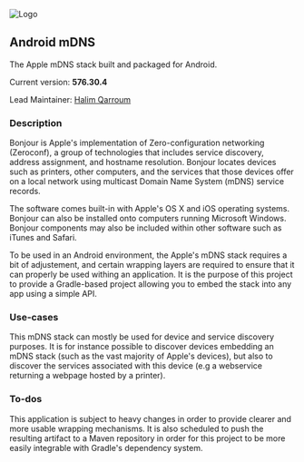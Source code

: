 ![Logo](http://techraptor.net/wp-content/uploads/2014/05/Apple-Bonjour-650x330.png)

## Android mDNS

The Apple mDNS stack built and packaged for Android.

Current version: **576.30.4**

Lead Maintainer: [Halim Qarroum](mailto:hqm.post@gmail.com)

### Description

Bonjour is Apple's implementation of Zero-configuration networking (Zeroconf), a group of technologies that includes service discovery, address assignment, and hostname resolution. Bonjour locates devices such as printers, other computers, and the services that those devices offer on a local network using multicast Domain Name System (mDNS) service records.

The software comes built-in with Apple's OS X and iOS operating systems. Bonjour can also be installed onto computers running Microsoft Windows. Bonjour components may also be included within other software such as iTunes and Safari.

To be used in an Android environment, the Apple's mDNS stack requires a bit of adjustement, and certain wrapping layers are required to ensure that it can properly be used withing an application. It is the purpose of this project to provide a Gradle-based project allowing you to embed the stack into any app using a simple API.

### Use-cases

This mDNS stack can mostly be used for device and service discovery purposes. It is for instance possible to  discover devices embedding an mDNS stack (such as the vast majority of Apple's devices), but also to discover the services associated with this device (e.g a webservice returning a webpage hosted by a printer).

### To-dos

This application is subject to heavy changes in order to provide clearer and more usable wrapping mechanisms. It is also scheduled to push the resulting artifact to a Maven repository in order for this project to be more easily integrable with Gradle's dependency system.
